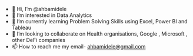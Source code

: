 - 👋 Hi, I’m @ahbamidele
- 👀 I’m interested in Data Analytics
- 🌱 I’m currently learning Problem Solving Skills using Excel, Power BI and Tableau
- 💞️ I’m looking to collaborate on Health organisations, Google , Microsoft , other DeFi companies
- 📫 How to reach me my email- ahbamidele@gmail.com

<!---
ahbamidele/ahbamidele is a ✨ special ✨ repository because its `README.md` (this file) appears on your GitHub profile.
You can click the Preview link to take a look at your changes.
--->
